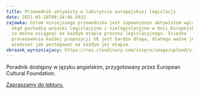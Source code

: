 ```yaml
---
title: Przewodnik aktywisty w labiryncie europejskiej legislacji
date: 2021-05-10T08:34:46.593Z
zajawka: Celem niniejszego przewodnika jest zapewnienie aktywistom wglądu w to,
  skąd pochodzą wnioski legislacyjne i nielegislacyjne w Unii Europejskiej oraz
  co można osiągnąć na każdym etapie procesu legislacyjnego. Ścieżka
  procesowania każdej propozycji UE jest bardzo długa, dlatego ważne jest, aby
  wiedzieć jak postepować na każdym jej etapie.
obrazek_wyrozniajacy: https://res.cloudinary.com/inspro/image/upload/v1620635663/aiso/Zdj%C4%99cia%20szkolenia/grafiki%20pionowe%20i%20poziome/europe-1395916_1920.jpg
---
```

Poradnik dostępny w języku angielskim, przygotowany przez European Cultural Foundation. 

[Zapraszamy do lektury.](https://res.cloudinary.com/inspro/image/upload/v1620635672/aiso/Zdj%C4%99cia%20szkolenia/grafiki%20pionowe%20i%20poziome/Activistguide_V3_web.pdf)